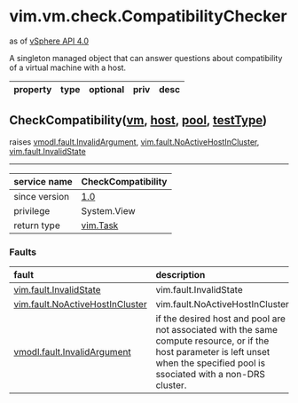 vim.vm.check.CompatibilityChecker
=================================
as of [vSphere API 4.0](vim.version.md#vim.version.version5)


A singleton managed object that can answer questions about compatibility   of a virtual machine with a host.

| property | type | optional | priv | desc |
|:---------|:-----|:---------|:-----|:-----|


CheckCompatibility([vm](vim.VirtualMachine.md "vim.VirtualMachine"), [host](vim.HostSystem.md "vim.HostSystem"), [pool](vim.ResourcePool.md "vim.ResourcePool"), [testType](#string "string"))
----------------------------------------------------------------------------------------------------------------------------------------------------------------------------------------------
 raises [vmodl.fault.InvalidArgument](vmodl.fault.InvalidArgument.md "vmodl.fault.InvalidArgument"), [vim.fault.NoActiveHostInCluster](vim.fault.NoActiveHostInCluster.md "vim.fault.NoActiveHostInCluster"), [vim.fault.InvalidState](vim.fault.InvalidState.md "vim.fault.InvalidState")

---
| service name | CheckCompatibility |
|:--|:--|
| since version | [1.0](vim.version.md#vim.version.version5) |
| privilege    | System.View |
| return type | [vim.Task](vim.Task.md "vim.Task") |
### Faults
| fault | description |
|:------|:------------|
| [vim.fault.InvalidState](vim.fault.InvalidState.md "vim.fault.InvalidState") | vim.fault.InvalidState |
| [vim.fault.NoActiveHostInCluster](vim.fault.NoActiveHostInCluster.md "vim.fault.NoActiveHostInCluster") | vim.fault.NoActiveHostInCluster |
| [vmodl.fault.InvalidArgument](vmodl.fault.InvalidArgument.md "vmodl.fault.InvalidArgument") | if the desired host and pool are not associated           with the same compute resource, or if the host parameter is left           unset when the specified pool is ssociated with a non-DRS cluster. |




